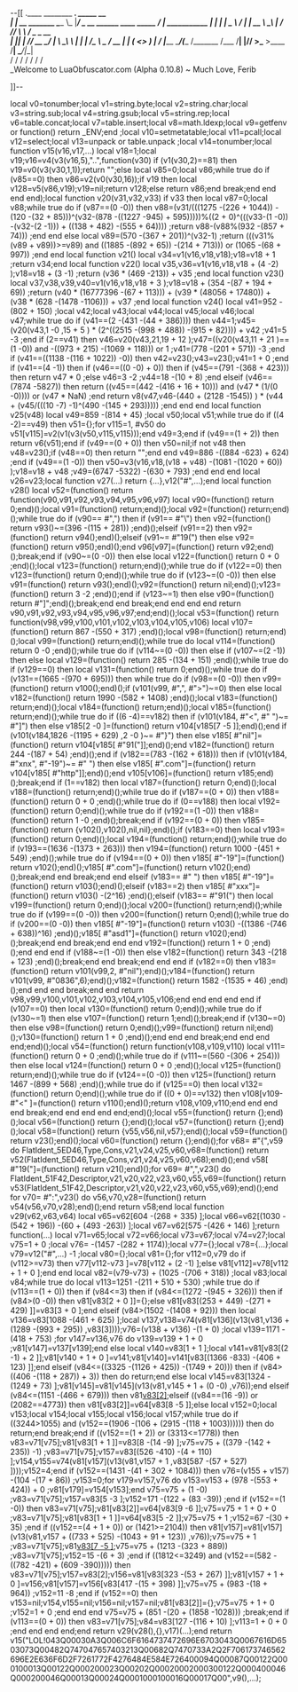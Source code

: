 --[[
 .____                  ________ ___.    _____                           __                
 |    |    __ _______   \_____  \\_ |___/ ____\_ __  ______ ____ _____ _/  |_  ___________ 
 |    |   |  |  \__  \   /   |   \| __ \   __\  |  \/  ___// ___\\__  \\   __\/  _ \_  __ \
 |    |___|  |  // __ \_/    |    \ \_\ \  | |  |  /\___ \\  \___ / __ \|  | (  <_> )  | \/
 |_______ \____/(____  /\_______  /___  /__| |____//____  >\___  >____  /__|  \____/|__|   
         \/          \/         \/    \/                \/     \/     \/                   
          \_Welcome to LuaObfuscator.com   (Alpha 0.10.8) ~  Much Love, Ferib 

]]--

local v0=tonumber;local v1=string.byte;local v2=string.char;local v3=string.sub;local v4=string.gsub;local v5=string.rep;local v6=table.concat;local v7=table.insert;local v8=math.ldexp;local v9=getfenv or function() return _ENV;end ;local v10=setmetatable;local v11=pcall;local v12=select;local v13=unpack or table.unpack ;local v14=tonumber;local function v15(v16,v17,...) local v18=1;local v19;v16=v4(v3(v16,5),"..",function(v30) if (v1(v30,2)==81) then v19=v0(v3(v30,1,1));return "";else local v85=0;local v86;while true do if (v85==0) then v86=v2(v0(v30,16));if v19 then local v128=v5(v86,v19);v19=nil;return v128;else return v86;end break;end end end end);local function v20(v31,v32,v33) if v33 then local v87=0;local v88;while true do if (v87==(0 -0)) then v88=(v31/(((1275 -(226 + 1044)) -(120 -(32 + 85)))^(v32-(878 -((1227 -945) + 595)))))%((2 + 0)^(((v33-(1 -0)) -(v32-(2 -1))) + ((138 + 482) -(555 + 64)))) ;return v88-(v88%(932 -(857 + 74))) ;end end else local v89=(570 -(367 + 201))^(v32-1) ;return (((v31%(v89 + v89))>=v89) and ((1885 -(892 + 65)) -(214 + 713))) or (1065 -(68 + 997)) ;end end local function v21() local v34=v1(v16,v18,v18);v18=v18 + 1 ;return v34;end local function v22() local v35,v36=v1(v16,v18,v18 + (4 -2) );v18=v18 + (3 -1) ;return (v36 * (469 -213)) + v35 ;end local function v23() local v37,v38,v39,v40=v1(v16,v18,v18 + 3 );v18=v18 + (354 -(87 + 194 + 69)) ;return (v40 * (16777396 -(67 + 113))) + (v39 * (48056 + 17480)) + (v38 * (628 -(1478 -1106))) + v37 ;end local function v24() local v41=952 -(802 + 150) ;local v42;local v43;local v44;local v45;local v46;local v47;while true do if (v41==(2 -(431 -(44 + 386)))) then v44=1;v45=(v20(v43,1 -0 ,15 + 5 ) * (2^((2515 -(998 + 488)) -(915 + 82)))) + v42 ;v41=5 -3 ;end if (2==v41) then v46=v20(v43,21,19 + 12 );v47=((v20(v43,11 + 21 )==(1 -0)) and  -((973 + 215) -(1069 + 118))) or 1 ;v41=(778 -(201 + 571)) -3 ;end if (v41==((1138 -(116 + 1022)) -0)) then v42=v23();v43=v23();v41=1 + 0 ;end if (v41==(4 -1)) then if (v46==((0 -0) + 0)) then if (v45==(791 -(368 + 423))) then return v47 * 0 ;else v46=3 -2 ;v44=18 -(10 + 8) ;end elseif (v46==(7874 -5827)) then return ((v45==(442 -(416 + 16 + 10))) and (v47 * (1/(0 -0)))) or (v47 * NaN) ;end return v8(v47,v46-(440 + (2128 -1545)) ) * (v44 + (v45/(((10 -7) -1)^(490 -(145 + 293))))) ;end end end local function v25(v48) local v49=859 -(814 + 45) ;local v50;local v51;while true do if ((4 -2)==v49) then v51={};for v115=1, #v50 do v51[v115]=v2(v1(v3(v50,v115,v115)));end v49=3;end if (v49==(1 + 2)) then return v6(v51);end if (v49==(0 + 0)) then v50=nil;if  not v48 then v48=v23();if (v48==0) then return "";end end v49=886 -((884 -623) + 624) ;end if (v49==(1 -0)) then v50=v3(v16,v18,(v18 + v48) -(1081 -(1020 + 60)) );v18=v18 + v48 ;v49=(6747 -5322) -(630 + 793) ;end end end local v26=v23;local function v27(...) return {...},v12("#",...);end local function v28() local v52=(function() return function(v90,v91,v92,v93,v94,v95,v96,v97) local v90=(function() return 0;end)();local v91=(function() return;end)();local v92=(function() return;end)();while true do if (v90== #",") then if (v91== #"\\") then v92=(function() return v93()~=(396 -(115 + 281)) ;end)();elseif (v91==2) then v92=(function() return v94();end)();elseif (v91~= #"19(") then else v92=(function() return v95();end)();end v96[v97]=(function() return v92;end)();break;end if (v90~=(0 -0)) then else local v122=(function() return 0 + 0 ;end)();local v123=(function() return;end)();while true do if (v122==0) then v123=(function() return 0;end)();while true do if (v123~=(0 -0)) then else v91=(function() return v93();end)();v92=(function() return nil;end)();v123=(function() return 3 -2 ;end)();end if (v123~=1) then else v90=(function() return  #"]";end)();break;end end break;end end end end return v90,v91,v92,v93,v94,v95,v96,v97;end;end)();local v53=(function() return function(v98,v99,v100,v101,v102,v103,v104,v105,v106) local v107=(function() return 867 -(550 + 317) ;end)();local v98=(function() return;end)();local v99=(function() return;end)();while true do local v114=(function() return 0 -0 ;end)();while true do if (v114~=(0 -0)) then else if (v107~=(2 -1)) then else local v129=(function() return 285 -(134 + 151) ;end)();while true do if (v129==0) then local v131=(function() return 0;end)();while true do if (v131==(1665 -(970 + 695))) then while true do if (v98==(0 -0)) then v99=(function() return v100();end)();if (v101(v99, #",", #">")~=0) then else local v182=(function() return 1990 -(582 + 1408) ;end)();local v183=(function() return;end)();local v184=(function() return;end)();local v185=(function() return;end)();while true do if ((6 -4)==v182) then if (v101(v184, #"<", #" ")~= #"]") then else v185[2 -0 ]=(function() return v104[v185[7 -5 ]];end)();end if (v101(v184,1826 -(1195 + 629) ,2 -0 )~= #"}") then else v185[ #"nil"]=(function() return v104[v185[ #"91("]];end)();end v182=(function() return 244 -(187 + 54) ;end)();end if (v182==(783 -(162 + 618))) then if (v101(v184, #"xnx", #"-19")~= #" ") then else v185[ #".com"]=(function() return v104[v185[ #"http"]];end)();end v105[v106]=(function() return v185;end)();break;end if (1==v182) then local v187=(function() return 0;end)();local v188=(function() return;end)();while true do if (v187==(0 + 0)) then v188=(function() return 0 + 0 ;end)();while true do if (0==v188) then local v192=(function() return 0;end)();while true do if (v192==(1 -0)) then v188=(function() return 1 -0 ;end)();break;end if (v192==(0 + 0)) then v185=(function() return {v102(),v102(),nil,nil};end)();if (v183==0) then local v193=(function() return 0;end)();local v194=(function() return;end)();while true do if (v193==(1636 -(1373 + 263))) then v194=(function() return 1000 -(451 + 549) ;end)();while true do if (v194==(0 + 0)) then v185[ #"-19"]=(function() return v102();end)();v185[ #".com"]=(function() return v102();end)();break;end end break;end end elseif (v183== #" ") then v185[ #"-19"]=(function() return v103();end)();elseif (v183==2) then v185[ #"xxx"]=(function() return v103() -(2^16) ;end)();elseif (v183== #"91(") then local v199=(function() return 0;end)();local v200=(function() return;end)();while true do if (v199==(0 -0)) then v200=(function() return 0;end)();while true do if (v200==(0 -0)) then v185[ #"-19"]=(function() return v103() -((1386 -(746 + 638))^16) ;end)();v185[ #"asd1"]=(function() return v102();end)();break;end end break;end end end v192=(function() return 1 + 0 ;end)();end end end if (v188~=(1 -0)) then else v182=(function() return 343 -(218 + 123) ;end)();break;end end break;end end end if (v182==0) then v183=(function() return v101(v99,2, #"nil");end)();v184=(function() return v101(v99, #"0836",6);end)();v182=(function() return 1582 -(1535 + 46) ;end)();end end end break;end end return v98,v99,v100,v101,v102,v103,v104,v105,v106;end end end end end if (v107==0) then local v130=(function() return 0;end)();while true do if (v130~=1) then else v107=(function() return 1;end)();break;end if (v130~=0) then else v98=(function() return 0;end)();v99=(function() return nil;end)();v130=(function() return 1 + 0 ;end)();end end end break;end end end end;end)();local v54=(function() return function(v108,v109,v110) local v111=(function() return 0 + 0 ;end)();while true do if (v111~=(560 -(306 + 254))) then else local v124=(function() return 0 + 0 ;end)();local v125=(function() return;end)();while true do if (v124==(0 -0)) then v125=(function() return 1467 -(899 + 568) ;end)();while true do if (v125==0) then local v132=(function() return 0;end)();while true do if ((0 + 0)==v132) then v108[v109-#"<" ]=(function() return v110();end)();return v108,v109,v110;end end end end break;end end end end end;end)();local v55=(function() return {};end)();local v56=(function() return {};end)();local v57=(function() return {};end)();local v58=(function() return {v55,v56,nil,v57};end)();local v59=(function() return v23();end)();local v60=(function() return {};end)();for v68= #"{",v59 do FlatIdent_5ED46,Type,Cons,v21,v24,v25,v60,v68=(function() return v52(FlatIdent_5ED46,Type,Cons,v21,v24,v25,v60,v68);end)();end v58[ #"19("]=(function() return v21();end)();for v69= #",",v23() do FlatIdent_51F42,Descriptor,v21,v20,v22,v23,v60,v55,v69=(function() return v53(FlatIdent_51F42,Descriptor,v21,v20,v22,v23,v60,v55,v69);end)();end for v70= #":",v23() do v56,v70,v28=(function() return v54(v56,v70,v28);end)();end return v58;end local function v29(v62,v63,v64) local v65=v62[604 -(268 + 335) ];local v66=v62[(1030 -(542 + 196)) -(60 + (493 -263)) ];local v67=v62[575 -(426 + 146) ];return function(...) local v71=v65;local v72=v66;local v73=v67;local v74=v27;local v75=1 + 0 ;local v76= -(1457 -(282 + 1174));local v77={};local v78={...};local v79=v12("#",...) -1 ;local v80={};local v81={};for v112=0,v79 do if (v112>=v73) then v77[v112-v73 ]=v78[v112 + (2 -1) ];else v81[v112]=v78[v112 + 1 + 0 ];end end local v82=(v79-v73) + (1025 -(706 + 318)) ;local v83;local v84;while true do local v113=1251 -(211 + 510 + 530) ;while true do if (v113==(1 + 0)) then if (v84<=3) then if (v84<=(1272 -(945 + 326))) then if (v84>(0 -0)) then v81[v83[2 + 0 ]]={};else v81[v83[(253 + 449) -(271 + 429) ]]=v83[3 + 0 ];end elseif (v84>(1502 -(1408 + 92))) then local v136=v83[1088 -(461 + 625) ];local v137,v138=v74(v81[v136](v13(v81,v136 + (1289 -(993 + 295)) ,v83[3])));v76=(v138 + v136) -(1 + 0) ;local v139=1171 -(418 + 753) ;for v147=v136,v76 do v139=v139 + 1 + 0 ;v81[v147]=v137[v139];end else local v140=v83[1 + 1 ];local v141=v81[v83[(2 -1) + 2 ]];v81[v140 + 1 + 0 ]=v141;v81[v140]=v141[v83[(1366 -833) -(406 + 123) ]];end elseif (v84<=((3325 -(1126 + 425)) -(1749 + 20))) then if (v84>((406 -(118 + 287)) + 3)) then do return;end else local v145=v83[1324 -(1249 + 73) ];v81[v145]=v81[v145](v13(v81,v145 + 1 + (0 -0) ,v76));end elseif (v84<=(1151 -(466 + 679))) then v81[v83[2]]();elseif ((v84==(16 -9)) or (2082==4773)) then v81[v83[2]]=v64[v83[8 -5 ]];else local v152=0;local v153;local v154;local v155;local v156;local v157;while true do if ((3244>1055) and (v152==(1906 -(106 + (2915 -(118 + 1003)))))) then do return;end break;end if ((v152==(1 + 2)) or (3313<=1778)) then v83=v71[v75];v81[v83[1 + 1 ]]=v83[8 -(14 -9) ];v75=v75 + ((379 -(142 + 235)) -1) ;v83=v71[v75];v157=v83[(526 -410) -(4 + 110) ];v154,v155=v74(v81[v157](v13(v81,v157 + 1 ,v83[587 -(57 + 527) ])));v152=4;end if (v152==(1431 -(41 + 302 + 1084))) then v76=(v155 + v157) -(104 -(17 + 86)) ;v153=0;for v179=v157,v76 do v153=v153 + (978 -(553 + 424)) + 0 ;v81[v179]=v154[v153];end v75=v75 + (1 -0) ;v83=v71[v75];v157=v83[5 -3 ];v152=171 -(122 + (83 -39)) ;end if (v152==(1 -0)) then v83=v71[v75];v81[v83[2]]=v64[v83[9 -6 ]];v75=v75 + 1 + 0 + 0 ;v83=v71[v75];v81[v83[1 + 1 ]]=v64[v83[5 -2 ]];v75=v75 + 1 ;v152=67 -(30 + 35) ;end if ((v152==(4 + 1 + 0)) or (1421>=2104)) then v81[v157]=v81[v157](v13(v81,v157 + ((733 + 525) -(1043 + 91 + 123)) ,v76));v75=v75 + 1 ;v83=v71[v75];v81[v83[7 -5 ]]();v75=v75 + (1213 -(323 + 889)) ;v83=v71[v75];v152=15 -(6 + 3) ;end if ((1812<=3249) and (v152==(582 -((782 -421) + (609 -390))))) then v83=v71[v75];v157=v83[2];v156=v81[v83[323 -(53 + 267) ]];v81[v157 + 1 + 0 ]=v156;v81[v157]=v156[v83[417 -(15 + 398) ]];v75=v75 + (983 -(18 + 964)) ;v152=11 -8 ;end if (v152==0) then v153=nil;v154,v155=nil;v156=nil;v157=nil;v81[v83[2]]={};v75=v75 + 1 + 0 ;v152=1 + 0 ;end end end v75=v75 + (851 -(20 + (1858 -1028))) ;break;end if (v113==(0 + 0)) then v83=v71[v75];v84=v83[127 -(116 + 10) ];v113=1 + 0 + 0 ;end end end end;end return v29(v28(),{},v17)(...);end return v15("LOL!043Q00030A3Q006C6F6164737472696E6703043Q0067616D6503073Q00482Q747047657403213Q00682Q7470733A2Q2F706173746562696E2E636F6D2F7261772F4276484E584E726400094Q00087Q00122Q000100013Q00122Q000200023Q00202Q00020002000300122Q000400046Q000200046Q00013Q00024Q0001000100016Q00017Q00",v9(),...);
